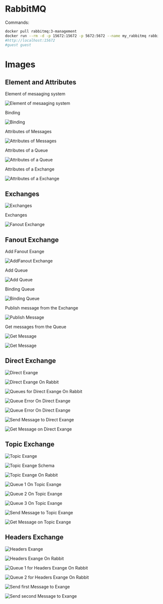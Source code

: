 # RabbitMQ

Commands:

````bash
docker pull rabbitmq:3-management
docker run --rm -d -p 15672:15672 -p 5672:5672 --name my_rabbitmq rabbitmq:3-management
#http://localhost:15672
#guest guest
````

# Images

## Element and Attributes

Element of mesaaging system

![Element of mesaaging system](./img/1.png)

Binding

![Binding](./img/2.png)

Attributes of Messages

![Attributes of Messages](./img/3.png)

Attributes of a Queue

![Attributes of a Queue](./img/4.png)

Attributes of a Exchange

![Attributes of a Exchange](./img/5.png)

## Exchanges

![Exchanges](./img/6.png)

Exchanges

![Fanout Exchange](./img/7.png)

## Fanout Exchange

Add Fanout Exange

![ AddFanout Exchange](./img/8.png)

Add Queue

![Add Queue](./img/9.png)


Binding Queue

![Binding Queue](./img/10.png)

Publish message from the Exchange

![Publish Message](./img/11.png)

Get messages from the Queue

![Get Message](./img/12.png)

![Get Message](./img/13.png)

## Direct Exchange

![Direct Exange](./img/14.png)

![Direct Exange On Rabbit](./img/15.png)

![Queues for Direct Exange On Rabbit](./img/16.png)

![Queue Error On Direct Exange](./img/17.png)

![Queue Error On Direct Exange](./img/18.png)

![Send Message to Direct Exange](./img/19.png)

![Get Message on Direct Exange](./img/20.png)

## Topic Exchange

![Topic  Exange](./img/21.png)

![Topic  Exange Schema](./img/22.png)

![Topic Exange On Rabbit](./img/23.png)

![Queue 1 On Topic Exange](./img/24.png)

![Queue 2 On Topic Exange](./img/25.png)

![Queue 3 On Topic Exange](./img/26.png)

![Send Message to Topic Exange](./img/27.png)

![Get Message on Topic Exange](./img/28.png)

## Headers Exchange

![Headers  Exange](./img/29.png)

![Headers Exange On Rabbit](./img/30.png)

![Queue 1 for Headers Exange On Rabbit](./img/31.png)

![Queue 2 for Headers Exange On Rabbit](./img/32.png)

![Send first Message to Exange](./img/33.png)

![Send second Message to Exange](./img/34.png)
